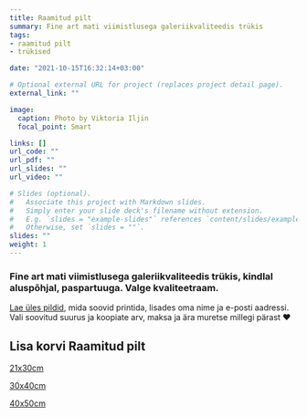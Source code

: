 ```yaml
---
title: Raamitud pilt 
summary: Fine art mati viimistlusega galeriikvaliteedis trükis
tags:
- raamitud pilt
- trükised

date: "2021-10-15T16:32:14+03:00"

# Optional external URL for project (replaces project detail page).
external_link: ""

image:
  caption: Photo by Viktoria Iljin
  focal_point: Smart

links: []
url_code: ""
url_pdf: ""
url_slides: ""
url_video: ""

# Slides (optional).
#   Associate this project with Markdown slides.
#   Simply enter your slide deck's filename without extension.
#   E.g. `slides = "example-slides"` references `content/slides/example-slides.md`.
#   Otherwise, set `slides = ""`.
slides: ""
weight: 1
---
```

### Fine art mati viimistlusega galeriikvaliteedis trükis, kindlal aluspõhjal, paspartuuga. Valge kvaliteetraam. 

[Lae üles pildid](https://www.dropbox.com/request/YulJbiklGcffXMoB7DFo), mida soovid printida, lisades oma nime ja e-posti aadressi. Vali soovitud suurus ja koopiate arv, maksa ja ära muretse millegi pärast ❤️

## Lisa korvi Raamitud pilt

<a data-dpd-type="button" data-text="21х30сm" data-variant="price-right" data-button-size="dpd-large" data-bg-color="ed11cc" data-bg-color-hover="ff1ff6" data-text-color="ffffff" data-pr-bg-color="ffffff" data-pr-color="000000" data-lightbox="1" href="https://lastefoto-ee.dpdcart.com/cart/add?product_id=216669&amp;method_id=236181">21х30сm</a><script src="https://lastefoto-ee.dpdcart.com/dpd.js"></script>

<a data-dpd-type="button" data-text="30х40сm" data-variant="price-right" data-button-size="dpd-large" data-bg-color="ed11cc" data-bg-color-hover="ff1ff6" data-text-color="ffffff" data-pr-bg-color="ffffff" data-pr-color="000000" data-lightbox="1" href="https://lastefoto-ee.dpdcart.com/cart/add?product_id=216888&amp;method_id=236409">30х40сm</a><script src="https://lastefoto-ee.dpdcart.com/dpd.js"></script>

<a data-dpd-type="button" data-text="40х50сm" data-variant="price-right" data-button-size="dpd-large" data-bg-color="ed11cc" data-bg-color-hover="ff1ff6" data-text-color="ffffff" data-pr-bg-color="ffffff" data-pr-color="000000" data-lightbox="1" href="https://lastefoto-ee.dpdcart.com/cart/add?product_id=216887&amp;method_id=236408">40х50сm</a><script src="https://lastefoto-ee.dpdcart.com/dpd.js"></script>